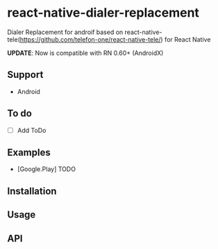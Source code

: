 # react-native-dialer-replacement

Dialer Replacement for androif based on react-native-tele(https://github.com/telefon-one/react-native-tele/) for React Native

**UPDATE**: Now is compatible with RN 0.60+ (AndroidX)


## Support

 - Android
 
## To do

 - [ ] Add ToDo

## Examples

- [Google.Play] TODO

## Installation

## Usage

## API

